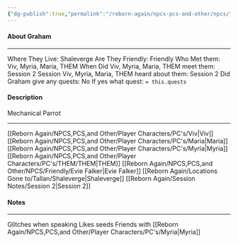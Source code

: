 ```yaml
---
{"dg-publish":true,"permalink":"/reborn-again/npcs-pcs-and-other/npcs/friendly/graham/"}
---
```



#### About Graham
---
Where They Live: Shaleverge
Are They Friendly: Friendly 
Who Met them: Viv, Myria, Maria, THEM
When Did Viv, Myria, Maria, THEM meet them: Session 2
Session Viv, Myria, Maria, THEM heard about them: Session 2
Did Graham give any quests: No
	If yes what quest: `= this.quests`


#### Description
Mechanical Parrot

---
[[Reborn Again/NPCS,PCS,and Other/Player Characters/PC's/Viv\|Viv]]
[[Reborn Again/NPCS,PCS,and Other/Player Characters/PC's/Maria\|Maria]]
[[Reborn Again/NPCS,PCS,and Other/Player Characters/PC's/Myria\|Myria]]
[[Reborn Again/NPCS,PCS,and Other/Player Characters/PC's/THEM/THEM\|THEM]]
[[Reborn Again/NPCS,PCS,and Other/NPCS/Friendly/Evie Falker\|Evie Falker]]
[[Reborn Again/Locations Gone to/Tallan/Shaleverge\|Shaleverge]]
[[Reborn Again/Session Notes/Session 2\|Session 2]]

#### Notes
---
Glitches when speaking 
Likes seeds
Friends with [[Reborn Again/NPCS,PCS,and Other/Player Characters/PC's/Myria\|Myria]]  

